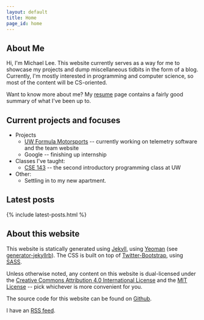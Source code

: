 ```yaml
---
layout: default
title: Home
page_id: home
---
```


## About Me 

Hi, I'm Michael Lee. This website currently serves as a way for me to showcase my projects and dump miscellaneous tidbits in the form of a blog. Currently, I'm mostly interested in programming and computer science, so most of the content will be CS-oriented.

Want to know more about me? My [resume](/resume) page contains a fairly good summary of what I've been up to.


## Current projects and focuses

- Projects
    - [UW Formula Motorsports](http://uwashingtonfsae.com/) -- currently working on telemetry software and the team website
    - Google -- finishing up internship
- Classes I've taught:
    - [CSE 143](http://courses.cs.washington.edu/courses/cse143/15wi/) -- the second introductory programming class at UW
- Other:
    - Settling in to my new apartment.

## Latest posts 

{% include latest-posts.html %}

    
## About this website

This website is statically generated using [Jekyll][jrb], using [Yeoman][yeo] (see [generator-jekyllrb][jym]). The CSS is built on top of [Twitter-Bootstrap][boot], using [SASS][sass].

Unless otherwise noted, any content on this website is dual-licensed under the [Creative Commons Attribution 4.0 International License][cc] and the [MIT License][mit] -- pick whichever is more convenient for you.

The source code for this website can be found on [Github][git].

I have an [RSS feed](/feed.xml).
    
  [cc]: http://creativecommons.org/licenses/by/4.0/
  [mit]: http://opensource.org/licenses/MIT
  [git]: https://github.com/michael0x2a/michael0x2a-website
  [jrb]: http://jekyllrb.com/
  [yeo]: http://yeoman.io/
  [jym]: https://github.com/robwierzbowski/generator-jekyllrb
  [boot]: http://getbootstrap.com/
  [sass]: http://sass-lang.com/
